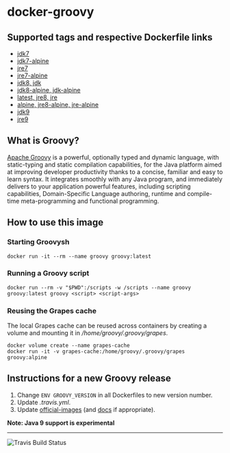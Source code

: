 # docker-groovy

## Supported tags and respective Dockerfile links

* [jdk7](https://github.com/groovy/docker-groovy/blob/master/jdk7/Dockerfile)
* [jdk7-alpine](https://github.com/groovy/docker-groovy/blob/master/jdk7-alpine/Dockerfile)
* [jre7](https://github.com/groovy/docker-groovy/blob/master/jre7/Dockerfile)
* [jre7-alpine](https://github.com/groovy/docker-groovy/blob/master/jre7-alpine/Dockerfile)
* [jdk8, jdk](https://github.com/groovy/docker-groovy/blob/master/jdk8/Dockerfile)
* [jdk8-alpine, jdk-alpine](https://github.com/groovy/docker-groovy/blob/master/jdk8-alpine/Dockerfile)
* [latest, jre8, jre](https://github.com/groovy/docker-groovy/blob/master/jre8/Dockerfile)
* [alpine, jre8-alpine, jre-alpine](https://github.com/groovy/docker-groovy/blob/master/jre8-alpine/Dockerfile)
* [jdk9](https://github.com/groovy/docker-groovy/blob/master/jdk9/Dockerfile)
* [jre9](https://github.com/groovy/docker-groovy/blob/master/jre9/Dockerfile)

## What is Groovy?

[Apache Groovy](http://groovy-lang.org/) is a powerful, optionally typed and dynamic language, with static-typing and static compilation capabilities, for the Java platform aimed at improving developer productivity thanks to a concise, familiar and easy to learn syntax. It integrates smoothly with any Java program, and immediately delivers to your application powerful features, including scripting capabilities, Domain-Specific Language authoring, runtime and compile-time meta-programming and functional programming.

## How to use this image

### Starting Groovysh

`docker run -it --rm --name groovy groovy:latest`

### Running a Groovy script

`docker run --rm -v "$PWD":/scripts -w /scripts --name groovy groovy:latest groovy <script> <script-args>`

### Reusing the Grapes cache

The local Grapes cache can be reused across containers by creating a volume and mounting it in */home/groovy/.groovy/grapes*.

```
docker volume create --name grapes-cache
docker run -it -v grapes-cache:/home/groovy/.groovy/grapes groovy:alpine
```

## Instructions for a new Groovy release

1. Change `ENV GROOVY_VERSION` in all Dockerfiles to new version number.
1. Update _.travis.yml_.
1. Update [official-images](https://github.com/docker-library/official-images) (and [docs](https://github.com/docker-library/docs) if appropriate).

**Note: Java 9 support is experimental**

---
![Travis Build Status](https://travis-ci.org/groovy/docker-groovy.svg?branch=master)
